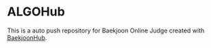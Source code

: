 # ALGOHub
This is a auto push repository for Baekjoon Online Judge created with [BaekjoonHub](https://github.com/BaekjoonHub/BaekjoonHub).
